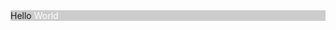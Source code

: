 <!DOCTYPE html>
<html lang="en">
<head>
<meta charset="UTF-8">
<link rel="shortcut icon" type="image/x-icon" href="https://static.codepen.io/assets/favicon/favicon-aec34940fbc1a6e787974dcd360f2c6b63348d4b1f4e06c77743096d55480f33.ico" />
<link rel="mask-icon" type="" href="https://static.codepen.io/assets/favicon/logo-pin-8f3771b1072e3c38bd662872f6b673a722f4b3ca2421637d5596661b4e2132cc.svg" color="#111" />
<title>CodePen - 1902-3</title>
<style>
    span {
  color:#ffffff;
}
div{
  background:#CCCCCC;
}
  </style>
</head>
<body translate="no">
<div>Hello <span>World</span></div>
<script id="rendered-js">
      console.clear();
year x=5;
console.log("hello world",x);
    </script>
</body>
</html>
